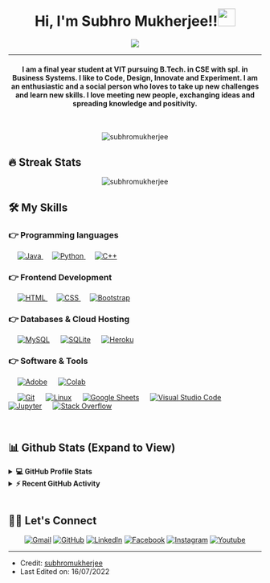 <h1 align="center"> Hi, I'm Subhro Mukherjee!!<img src="https://media.giphy.com/media/hvRJCLFzcasrR4ia7z/giphy.gif" width="35"></h1>

<p align="center">
  <a href="https://github.com/DenverCoder1/readme-typing-svg"><img src="[![Typing SVG](https://readme-typing-svg.herokuapp.com?font=hahmlet&size=24&lines=Computer+Science+Engineer;AI+%2F+ML+Practitioner;Python+%2F+Java+Developer;Part+of+today's+tech-savvy+younger+generation)](https://git.io/typing-svg)"></a>
</p>
<hr/>
<h4 align="center">I am a final year student at VIT pursuing B.Tech. in CSE with spl. in Business Systems. I like to Code, Design, Innovate and Experiment. I am an enthusiastic and a social person who loves to take up new challenges and learn new skills. I love meeting new people, exchanging ideas and spreading knowledge and positivity.</h4>
<br>
<p align="center"> <img src="https://komarev.com/ghpvc/?username=subhromukherjee&label=Profile%20views&color=0e75b6&style=plastic" alt="subhromukherjee" /> </p>

## 🔥 Streak Stats
<p align="center"><img src="https://github-readme-streak-stats.herokuapp.com/?user=subhromukherjee&theme=algolia" alt="subhromukherjee"  /></p>


## 🛠️ My Skills

### 👉 Programming languages

<p align="left"> 
 
  &emsp;
  <a href="https://www.java.com" target="_blank"> 
    <img alt="Java" src="https://img.shields.io/badge/Java-%23007396.svg?logo=java&logoColor=white">
  </a>
  &emsp;
   <a href="https://www.python.org" target="_blank">
    <img alt="Python" src="https://img.shields.io/badge/Python%20-%2314354C.svg?logo=python&logoColor=white">
  </a>
  &emsp;
  <a href="https://www.w3schools.com/cpp/" target="_blank"> 
    <img alt="C++" src="https://img.shields.io/badge/C++%20-%2300599C.svg?logo=c%2B%2B&logoColor=white">
  </a> 
  
</p>

### 👉 Frontend Development
<p align="left"> 
  &emsp; 
  <a href="https://www.w3.org/html/" target="_blank"> 
   <img alt="HTML" src="https://img.shields.io/badge/HTML5%20-%23E34F26.svg?logo=html5&logoColor=white">
  </a>   
  &emsp;
  <a href="https://www.w3schools.com/css/" target="_blank">
    <img alt="CSS" src="https://img.shields.io/badge/CSS%20-%231572B6.svg?logo=css3&logoColor=white">
  </a> 
   &emsp;
  <a href="https://getbootstrap.com" target="_blank"> 
    <img alt="Bootstrap" src="https://img.shields.io/badge/Bootstrap-%23563D7C.svg?style=flat&logo=bootstrap&logoColor=white"/>
  </a>
</p>

### 👉 Databases & Cloud Hosting
<p align="left">
  &emsp;
    <a href="https://www.mysql.com/"><img alt="MySQL" src="https://img.shields.io/badge/MySQL-%2300f.svg?style=flat&llogo=mysql&logoColor=white"></a>
  &emsp;
    <a href="https://www.sqlite.org/"><img alt="SQLite" src ="https://img.shields.io/badge/sqlite-%2307405e.svg?style=flat&logo=sqlite&logoColor=white"/></a>
  &emsp;
    <a href="https://www.heroku.com/"><img alt="Heroku" src="https://img.shields.io/badge/Heroku%20-%23430098.svg?logo=heroku&logoColor=white"></a>  
 </p>
  

 ### 👉 Software & Tools
 
<p>
  &emsp;
    <a href="#"><img alt="Adobe" src="https://img.shields.io/badge/Adobe%20-%23FF0000.svg?logo=adobe&logoColor=white"></a>
  &emsp;
    <a href="#"><img alt="Colab" src="https://img.shields.io/badge/Colab-00b56a.svg?logo=google-colab&logoColor=white"></a>
 
  &emsp;
    <a href="#"><img alt="Git" src="https://img.shields.io/badge/Git%20-%23F05033.svg?logo=git&logoColor=white"></a>
  &emsp;
    <a href="#"><img alt="Linux" src="https://img.shields.io/badge/Linux-FCC624?style=flat&logo=linux&logoColor=black"></a>
  &emsp;
    <a href="#"><img alt="Google Sheets" src="https://img.shields.io/badge/Google%20Sheets%20-%2334A853.svg?logo=google%20sheets&logoColor=white"></a>
  &emsp;
    <a href="#"><img alt="Visual Studio Code" src="https://img.shields.io/badge/Visual%20Studio%20Code-0078d7.svg?logo=visual-studio-code&logoColor=white"></a>
  &emsp;
    <a href="#"><img alt="Jupyter" src="https://img.shields.io/badge/Jupyter%20-%23F37626.svg?logo=Jupyter&logoColor=white"></a>
  &emsp;
    <a href="#"><img alt="Stack Overflow" src="https://img.shields.io/badge/-Stack%20Overflow-FE7A16?logo=stack-overflow&logoColor=white"></a>
  &emsp;
</p>

<br/>

## 📊 Github Stats (Expand to View) 


<details> 
  <summary><b>💻 GitHub Profile Stats</b></summary>
  <br/>
  <p align="center">
    <a href="https://github.com/anuraghazra/github-readme-stats"><img alt="Subhro's Github Stats" src="https://github-readme-stats.vercel.app/api?username=subhromukherjee&show_icons=true&count_private=true&theme=algolia" height="192px"/></a>
<br/>
  &nbsp;
	  <img src="https://github-readme-stats.vercel.app/api/top-langs?username=subhromukherjee&show_icons=true&locale=en&layout=compact&theme=algolia" alt="subhromukherjee" height="192px"/>
  <br/>
  <b>Note:</b> Top languages is only a metric of the languages my public code consists of and doesn't reflect experience or skill level.
  </p>
</details>


<details>
  <summary><b>⚡ Recent GitHub Activity</b></summary>
  <br/>
   <a href="https://github.com/subhromukherjee"><img alt="Subhro's Activity Graph" src="https://activity-graph.herokuapp.com/graph?username=subhromukherjee&custom_title=Subhro%20Mukherjee's%20Contribution%20Graph&theme=react-dark" /></a>
  <br/>

</details>

<br/>

## 🙋‍♀️ Let's Connect
<p align="center">
	<a href="mailto:subhromukherjee2000@gmail.com"><img src="https://img.icons8.com/bubbles/50/000000/gmail.png" alt="Gmail"/></a>
	<a href="https://github.com/subhromukherjee"><img src="https://img.icons8.com/bubbles/50/000000/github.png" alt="GitHub"/></a>
	<a href="https://www.linkedin.com/in/subhro--mukherjee--/"><img src="https://img.icons8.com/bubbles/50/000000/linkedin.png" alt="LinkedIn"/></a>
	<a href="https://www.facebook.com/subhro.mukherjee.7731"><img src="https://img.icons8.com/bubbles/50/000000/facebook-new.png" alt="Facebook"/></a>
	<a href="https://www.instagram.com/subhro._.mukherjee/"><img src="https://img.icons8.com/bubbles/50/000000/instagram.png" alt="Instagram"/></a>
	<a href="https://www.youtube.com/channel/UCQbZIDVuiQ0KhU7uDwk1lng"><img src="https://img.icons8.com/bubbles/50/000000/youtube.png" alt="Youtube"/></a>
	
</p>

<hr/>

* Credit: [subhromukherjee](https://github.com/subhromukherjee)
* Last Edited on: 16/07/2022









